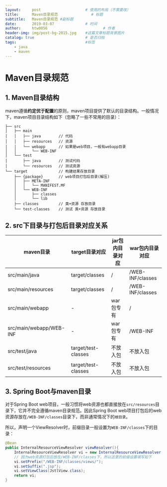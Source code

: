 ```yaml
---
layout:     post   				    # 使用的布局（不需要改）
title:      Maven目录规范				# 标题 
subtitle:   Maven目录规范 #副标题
date:       2019-03-07 				# 时间
author:     htw0056 						# 作者
header-img: img/post-bg-2015.jpg 	#这篇文章标题背景图片
catalog: true 						# 是否归档
tags:								#标签
    - java
    - maven
---
```

# Maven目录规范

## 1. Maven目录结构

maven遵循**约定优于配置**的原则，maven项目提供了默认的目录结构。一般情况下，maven项目目录结构如下（忽略了一些不常用的目录）：

```
├── src
│   ├── main			
│   │   ├── java		// 代码
│   │   ├── resources	// 资源
│   │   └── webapp		// 如果是web项目，一般有webapp目录
│   │       └── WEB-INF
│   └── test
│       ├── java		// 测试代码
│       └── resources	// 测试资源
└── target				// 构建结果存放目录
    ├── {package}		// web项目打包后目录(解压)
    │   ├── META-INF
    │   │   └── MANIFEST.MF
    │   └── WEB-INF
    │       ├── classes
    │       └── lib
    ├── classes			// 类+资源 存放目录
    └── test-classes	// 测试 类+资源 存放目录
```

## 2. src下目录与打包后目录对应关系

| maven目录               | target目录对应      | jar包内目录对应 | war包内目录对应  |
| ----------------------- | ------------------- | --------------- | ---------------- |
| src/main/java           | target/classes      | /               | /WEB-INF/classes |
| src/main/resources      | target/classes      | /               | /WEB-INF/classes |
| src/main/webapp         | -                   | war包专有       | /                |
| src/main/webapp/WEB-INF | -                   | war包专有       | /WEB-INF         |
| src/test/java           | target/test-classes | 不放入包        | 不放入包         |
| src/test/resources      | target/test-classes | 不放入包        | 不放入包         |

## 3. Spring Boot与maven目录

对于Spring Boot web项目，一般习惯将web资源也都直接放在`src/resources`目录下，它并不完全遵循maven目录规范。因此Spring Boot web项目打包后的web资源存放在`/WEB-INF/classes`目录下，而非通常情况下的`根目录`。

所以，声明一个ViewResolver时，前缀目录一般设置为`WEB-INF/classes`下的目录：

```java
@Bean
public InternalResourceViewResolver viewResolver(){
    InternalResourceViewResolver vi = new InternalResourceViewResolver();
    // 因为web资源打包后放在/WEB-INF/classes下，所以这里的前缀设置填写如下
    vi.setPrefix("/WEB-INF/classes/views/"); 
    vi.setSuffix(".jsp");
    vi.setViewClass(JstlView.class);
    return vi;
}
```

